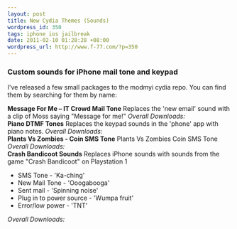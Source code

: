 ```yaml
---
layout: post
title: New Cydia Themes (Sounds)
wordpress_id: 350
tags: iphone ios jailbreak
date: 2011-02-10 01:28:28 +08:00
wordpress_url: http://www.f-77.com/?p=350
---
```

<h3>Custom sounds for iPhone mail tone and keypad</h3>
I've released a few small packages to the modmyi cydia repo.
You can find them by searching for them by name:
<br/>

<strong>Message For Me – IT Crowd Mail Tone</strong>
Replaces the 'new email' sound with a clip of Moss saying "Message for me!"
<em>Overall Downloads: <script src="http://modmyi.com/cstats/index.php?package=com.modmyi.messageformeitcrowdmailtone&amp;output=text" type="text/javascript"></script></em><br/>
<strong>Piano DTMF Tones</strong>
Replaces the keypad sounds in the 'phone' app with piano notes.
<em>Overall Downloads: <script src="http://modmyi.com/cstats/index.php?package=com.modmyi.pianodtmftones&amp;output=text" type="text/javascript"></script></em><br/>
<strong>Plants Vs Zombies - Coin SMS Tone</strong>
Plants Vs Zombies Coin SMS Tone
<em>Overall Downloads: <script type="text/javascript" src="http://modmyi.com/cstats/index.php?package=com.modmyi.plantsvszombiescoinsmstone&output=text"></script></em><br/>
<strong>Crash Bandicoot Sounds</strong>
Replaces iPhone sounds with sounds from the game "Crash Bandicoot" on Playstation 1
<ul>
  <li>SMS Tone - 'Ka-ching'</li>
  <li>New Mail Tone - 'Ooogabooga'</li>
  <li>Sent mail - 'Spinning noise'</li>
  <li>Plug in to power source - 'Wumpa fruit'</li>
  <li>Error/low power - 'TNT'</li>
</ul>
<em>Overall Downloads: <script type="text/javascript" src="http://modmyi.com/cstats/index.php?package=com.modmyi.crashbandicootsounds&output=text"></script></em><br/>

